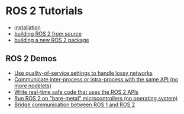 # ROS 2 Tutorials

* [installation](Installation)
* [building ROS 2 from source](Building-ROS-2-From-Source)
* [building a new ROS 2 package](Building-A-New-ROS-2-Package)

## ROS 2 Demos
* [Use quality-of-service settings to handle lossy
networks](Quality-Of-Service)
* [Communicate inter-process or intra-process with the same API (no more
nodelets)](Intra-Process-Communication)
* [Write real-time safe code that uses the ROS 2
APIs](Real-Time-Programming)
* [Run ROS 2 on "bare-metal" microcontrollers (no operating
system)](https://github.com/ros2/freertps/wiki)
* [Bridge communication between ROS 1 and ROS 2](Bridging-To-ROS-1)


